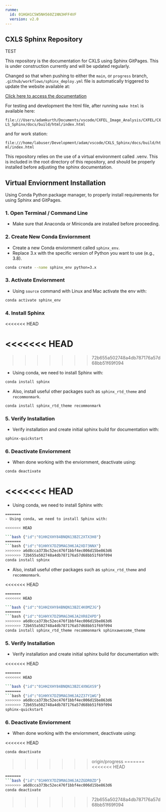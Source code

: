 ```yaml
---
runme:
  id: 01HGH1C5W5NH560Z1NN3HFF4VF
  version: v2.0
---
```


## CXLS Sphinx Repository 

TEST

This repository is the documentation for CXLS using Sphinx GitPages. This is under construction currently and will be updated regularly.

Changed so that when pushing to either the `main`, or `progress` branch, `.github/workflows/sphinx_deploy.yml` file is automatically triggered to update the website available at:

[Click here to access the documentation](https://adamkurth.github.io/CXLS_Sphinx/docs/build/html/)

For testing and development the html file, after running `make html` is available here:

`file:///Users/adamkurth/Documents/vscode/CXFEL_Image_Analysis/CXFEL/CXLS_Sphinx/docs/build/html/index.html`

and for work station:

`file:///home/labuser/Development/adam/vscode/CXLS_Sphinx/docs/build/html/index.html`

This repository relies on the use of a virtual environment called .venv. This is included in the root directory of this repository, and should be properly installed before adjusting the sphinx documentation.

## Virtual Enviornment Installation

Using Conda Python package manager, to properly install requirements for using Sphinx and GitPages.

### 1. Open Terminal / Command Line

- Make sure that Anaconda or Miniconda are installed before proceeding.

### 2. Create New Conda Enviornment

- Create a new Conda enviornment called `sphinx_env`.
- Replace 3.x with the specific version of Python you want to use (e.g., 3.8).

```bash {"id":"01HGH1C5W5NH560Z1NMHVV6XR8"}
conda create --name sphinx_env python=3.x
```

### 3. Activate Enviornment

- Using `source` command with Linux and Mac activate the env with:

```bash {"id":"01HGH1C5W5NH560Z1NMMHX72QX"}
conda activate sphinx_env
```

### 4. Install Sphinx
<<<<<<< HEAD

<<<<<<< HEAD
=======
>>>>>>> 72b655a502748a4db787176a57d68bb51f69f094

- Using conda, we need to install Sphinx with:

```bash {"id":"01HGH1C5W5NH560Z1NMQ70B1XG"}
conda install sphinx
```

- Also, install useful other packages such as `sphinx_rtd_theme` and `recommonmark`.

```bash {"id":"01HGH1C5W5NH560Z1NMTJ70GD8"}
conda install sphinx_rtd_theme recommonmark
```

### 5. Verify Installation

- Verify installation and create initial sphinx build for documentation with:

```bash {"id":"01HGH1C5W5NH560Z1NMY8QSVVH"}
sphinx-quickstart
```

### 6. Deactivate Enviornment

- When done working with the enviornment, deactivate using:

```bash {"id":"01HGH1C5W5NH560Z1NN12PM8B2"}
conda deactivate
```

<<<<<<< HEAD
=======

- Using conda, we need to install Sphinx with:

```bash {"id":"01HH2X9XZJF8B41E029D44G1C4"}
=======
- Using conda, we need to install Sphinx with:

<<<<<<< HEAD

```bash {"id":"01HH2XHY84BNQN13BZC2XTX3H8"}
=======
```bash {"id":"01HHYX7DZ9MAG3H6JA2XD73NNX"}
>>>>>>> a6d8cca373bc52ec476f1bbf4ec006d15be863d6
>>>>>>> 72b655a502748a4db787176a57d68bb51f69f094
conda install sphinx
```

- Also, install useful other packages such as `sphinx_rtd_theme` and `recommonmark`.

<<<<<<< HEAD
```bash {"id":"01HH2X9XZJF8B41E029GT36HR9"}
=======
<<<<<<< HEAD

```bash {"id":"01HH2XHY84BNQN13BZC4K0MZJG"}
=======
```bash {"id":"01HHYX7DZ9MAG3H6JA2XR8Z4PD"}
>>>>>>> a6d8cca373bc52ec476f1bbf4ec006d15be863d6
>>>>>>> 72b655a502748a4db787176a57d68bb51f69f094
conda install sphinx_rtd_theme recommonmark sphinxawesome_theme
```

### 5. Verify Installation

- Verify installation and create initial sphinx build for documentation with:

<<<<<<< HEAD
```bash {"id":"01HH2X9XZJF8B41E029HNTBKCY"}
=======
<<<<<<< HEAD

```bash {"id":"01HH2XHY84BNQN13BZC4XNGXS9"}
=======
```bash {"id":"01HHYX7DZ9MAG3H6JA2Z37Y1WG"}
>>>>>>> a6d8cca373bc52ec476f1bbf4ec006d15be863d6
>>>>>>> 72b655a502748a4db787176a57d68bb51f69f094
sphinx-quickstart
```

### 6. Deactivate Enviornment

- When done working with the enviornment, deactivate using:

<<<<<<< HEAD
```bash {"id":"01HH2X9XZJF8B41E029M2J6SVT"}
conda deactivate
```

> > > > > > > origin/progress
=======
<<<<<<< HEAD

```bash {"id":"01HH2XHY84BNQN13BZC8FFJE8A"}
=======
```bash {"id":"01HHYX7DZ9MAG3H6JA2ZGDR0ZD"}
>>>>>>> a6d8cca373bc52ec476f1bbf4ec006d15be863d6
conda deactivate
```
>>>>>>> 72b655a502748a4db787176a57d68bb51f69f094

